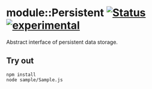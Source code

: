 
# module::Persistent [![Status](https://github.com/Wandalen/wPersistent/workflows/Publish/badge.svg)](https://github.com/Wandalen/wPersistent/actions?query=workflow%3APublish) [![experimental](https://img.shields.io/badge/stability-experimental-orange.svg)](https://github.com/emersion/stability-badges#experimental)

Abstract interface of persistent data storage.

## Try out
```
npm install
node sample/Sample.js
```
